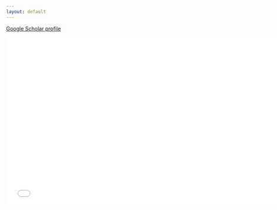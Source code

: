 ```yaml
---
layout: default
---
```


<div id="webaddress">
<a href="{{ site.github.googlescholar_url }}"><i class="fas fa-thin fa-user-graduate"></i> Google Scholar profile</a><br></div>
<br>

<embed src="{{ site.github.googlescholar_url }}" style="width:750px; height: 450px;">
